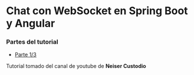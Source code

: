 # Chat con WebSocket en Spring Boot y Angular

### Partes del tutorial

- [Parte 1/3](https://www.youtube.com/watch?v=wyMAggMz2PE&t=543s)

Tutorial tomado del canal de youtube de **Neiser Custodio**

